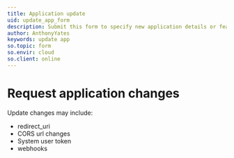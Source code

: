 ```yaml
---
title: Application update
uid: update_app_form
description: Submit this form to specify new application details or feature requests!
author: AnthonyYates
keywords: update app
so.topic: form
so.envir: cloud
so.client: online
---
```


# Request application changes

Update changes may include:

* redirect_uri
* CORS url changes
* System user token
* webhooks

<script src='https://online2.superoffice.com/Cust1990/CS/scripts/customer.fcgi?action=form&id=F-7tLeWkjB'></script>
